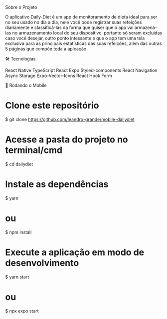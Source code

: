 Sobre o Projeto

O aplicativo Daily-Diet é um app de monitoramento de dieta ideal para ser no seu usado no dia a dia, nele você pode registrar suas refeições diariamente e classificá-las da forma que quiser que o app vai armazená-las no armazenamento local do seu dispositivo, portanto só seram excluidas caso você desejar, outro ponto intessante é que o app tem uma tela exclusiva para as principais estatísticas das suas refeições, além das outras 5 páginas que compõe toda a aplcação.

🛠 Tecnologias

React Native
TypeScript
React
Expo
Styled-components
React Navigation
Async Storage
Expo-Vector-Icons
React Hook Form

🎲 Rodando o Mobile

# Clone este repositório
$ git clone https://github.com/leandro-grande/mobile-dailydiet
# Acesse a pasta do projeto no terminal/cmd
$ cd dailydiet
# Instale as dependências
$ yarn
# ou
$ npm install

# Execute a aplicação em modo de desenvolvimento
$ yarn start
# ou
$ npx expo start